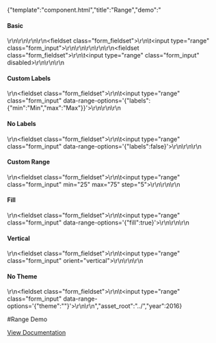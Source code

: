 {"template":"component.html","title":"Range","demo":"<h4>Basic</h4>\r\n\r\n<!-- START: FIRSTDEMO -->\r\n\r\n<fieldset class=\"form_fieldset\">\r\n\t<input type=\"range\" class=\"form_input\">\r\n</fieldset>\r\n\r\n<!-- END: FIRSTDEMO -->\r\n\r\n<fieldset class=\"form_fieldset\">\r\n\t<input type=\"range\" class=\"form_input\" disabled>\r\n</fieldset>\r\n\r\n<h4>Custom Labels</h4>\r\n<fieldset class=\"form_fieldset\">\r\n\t<input type=\"range\" class=\"form_input\" data-range-options='{\"labels\":{\"min\":\"Min\",\"max\":\"Max\"}}'>\r\n</fieldset>\r\n\r\n<h4>No Labels</h4>\r\n<fieldset class=\"form_fieldset\">\r\n\t<input type=\"range\" class=\"form_input\" data-range-options='{\"labels\":false}'>\r\n</fieldset>\r\n\r\n<h4>Custom Range</h4>\r\n<fieldset class=\"form_fieldset\">\r\n\t<input type=\"range\" class=\"form_input\" min=\"25\" max=\"75\" step=\"5\">\r\n</fieldset>\r\n\r\n<h4>Fill</h4>\r\n<fieldset class=\"form_fieldset\">\r\n\t<input type=\"range\" class=\"form_input\" data-range-options='{\"fill\":true}'>\r\n</fieldset>\r\n\r\n<h4>Vertical</h4>\r\n<fieldset class=\"form_fieldset\">\r\n\t<input type=\"range\" class=\"form_input\" orient=\"vertical\">\r\n</fieldset>\r\n\r\n<h4>No Theme</h4>\r\n<fieldset class=\"form_fieldset\">\r\n\t<input type=\"range\" class=\"form_input\" data-range-options='{\"theme\":\"\"}'>\r\n</fieldset>\r\n","asset_root":"../","year":2016}

 #Range Demo
<p class="back_link"><a href="https://formstone.it/components/range">View Documentation</a></p>